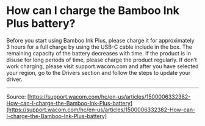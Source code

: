 # How can I charge the Bamboo Ink Plus battery?

Before you start using Bamboo Ink Plus, please charge it for approximately 3 hours for a full charge by using the USB-C cable include in the box. The remaining capacity of the battery decreases with time. If the product is in disuse for long periods of time, please charge the product regularly. If don’t work charging, please visit support.wacom.com and after you have selected your region, go to the Drivers section and follow the steps to update your driver.

---
Source: [https://support.wacom.com/hc/en-us/articles/1500006332382-How-can-I-charge-the-Bamboo-Ink-Plus-battery](https://support.wacom.com/hc/en-us/articles/1500006332382-How-can-I-charge-the-Bamboo-Ink-Plus-battery)
